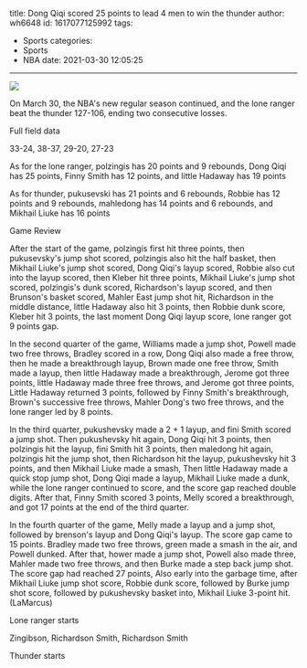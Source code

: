 title: Dong Qiqi scored 25 points to lead 4 men to win the thunder
author: wh6648
id: 1617077125992
tags: 
- Sports
categories: 
- Sports
- NBA
date: 2021-03-30 12:05:25
---
![](https://p2.itc.cn/images01/20210330/467a317943d647f7b66c07e78fedb6a5.jpeg)


On March 30, the NBA's new regular season continued, and the lone ranger beat the thunder 127-106, ending two consecutive losses.

Full field data

33-24, 38-37, 29-20, 27-23

As for the lone ranger, polzingis has 20 points and 9 rebounds, Dong Qiqi has 25 points, Finny Smith has 12 points, and little Hadaway has 19 points

As for thunder, pukusevski has 21 points and 6 rebounds, Robbie has 12 points and 9 rebounds, mahledong has 14 points and 6 rebounds, and Mikhail Liuke has 16 points

Game Review

After the start of the game, polzingis first hit three points, then pukusevsky's jump shot scored, polzingis also hit the half basket, then Mikhail Liuke's jump shot scored, Dong Qiqi's layup scored, Robbie also cut into the layup scored, then Kleber hit three points, Mikhail Liuke's jump shot scored, polzingis's dunk scored, Richardson's layup scored, and then Brunson's basket scored, Mahler East jump shot hit, Richardson in the middle distance, little Hadaway also hit 3 points, then Robbie dunk score, Kleber hit 3 points, the last moment Dong Qiqi layup score, lone ranger got 9 points gap.

In the second quarter of the game, Williams made a jump shot, Powell made two free throws, Bradley scored in a row, Dong Qiqi also made a free throw, then he made a breakthrough layup, Brown made one free throw, Smith made a layup, then little Hadaway made a breakthrough, Jerome got three points, little Hadaway made three free throws, and Jerome got three points, Little Hadaway returned 3 points, followed by Finny Smith's breakthrough, Brown's successive free throws, Mahler Dong's two free throws, and the lone ranger led by 8 points.

In the third quarter, pukushevsky made a 2 + 1 layup, and fini Smith scored a jump shot. Then pukushevsky hit again, Dong Qiqi hit 3 points, then polzingis hit the layup, fini Smith hit 3 points, then maledong hit again, polzingis hit the jump shot, then Richardson hit the layup, pukushevsky hit 3 points, and then Mikhail Liuke made a smash, Then little Hadaway made a quick stop jump shot, Dong Qiqi made a layup, Mikhail Liuke made a dunk, while the lone ranger continued to score, and the score gap reached double digits. After that, Finny Smith scored 3 points, Melly scored a breakthrough, and got 17 points at the end of the third quarter.

In the fourth quarter of the game, Melly made a layup and a jump shot, followed by brenson's layup and Dong Qiqi's layup. The score gap came to 15 points. Bradley made two free throws, green made a smash in the air, and Powell dunked. After that, hower made a jump shot, Powell also made three, Mahler made two free throws, and then Burke made a step back jump shot. The score gap had reached 27 points, Also early into the garbage time, after Mikhail Liuke jump shot score, Robbie dunk score, followed by Burke jump shot score, followed by pukushevsky basket into, Mikhail Liuke 3-point hit. (LaMarcus)

Lone ranger starts

Zingibson, Richardson Smith, Richardson Smith

Thunder starts

